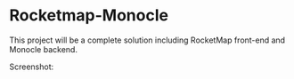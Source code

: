 # Rocketmap-Monocle

This project will be a complete solution including RocketMap front-end and Monocle backend.

Screenshot:

[logo]: https://raw.githubusercontent.com/ultrafunkamsterdam/Rocketmap-Monocle/master/screenshot.png "Screenshot front-end"


